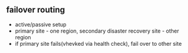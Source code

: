 ## failover routing

* active/passive setup
* primary site - one region, secondary disaster recovery site - other region
* if primary site fails(vhevked via health check), fail over to other site